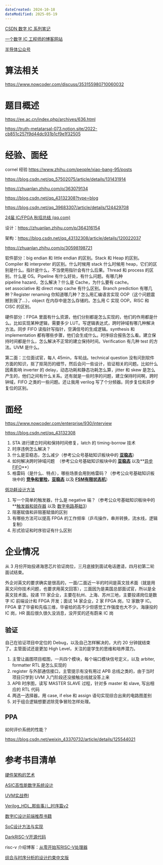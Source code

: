 ```yaml
---
dateCreated: 2024-10-18
dateModified: 2025-05-19
---
```


<a href="https://blog.csdn.net/qq_38315280/category_12091137.html">CSDN 数字 IC 系列笔记</a>

<a href=" https://www.wenhui.space/docs/">一个数字 IC 工程师的博客网站</a>

<a href="https://mp.weixin.qq.com/s/gs7TXdOaHCdpDqNybCmvbA?spm_id_from=333.1387.rich-text.link.click">半导体公众号</a>

# 算法相关

https://www.nowcoder.com/discuss/353155980710060032

# 题目概述

https://ee.ac.cn/index.php/archives/636.html

https://truth-metatarsal-073.notion.site/2022-cb851c257f9d44dc931b1cf9e1f32505

# 经验、面经

cornel 经验 https://www.zhihu.com/people/xiao-bang-95/posts

https://blog.csdn.net/qq_57502075/article/details/131431914

https://zhuanlan.zhihu.com/p/363079134

https://blog.csdn.net/qq_43132308?type=blog

https://blog.csdn.net/qq_39683307/article/details/124429708

[24届 IC/FPGA 秋招总结 (qq.com)](https://mp.weixin.qq.com/s/GOz8EljVrZ82tmCmEI2uIw)

设计：https://zhuanlan.zhihu.com/p/364316154

架构：https://blog.csdn.net/qq_43132308/article/details/120022037

https://zhuanlan.zhihu.com/p/30598198721

软件部分：big endian 和 little endian 的区别。Stack 和 Heap 的区别。Compiler 和 interpreter 的区别。什么时候用 stack 什么时候用 heap，它们的区别是什么。指针是什么，不当使用指针会有什么后果。Thread 和 process 的区别。什么是 OS。Pipeline 有什么好处，有什么问题。有哪几种 pipeline hazard，怎么解决？什么是 Cache，为什么要有 cache。set associative 和 direct map cache 有什么区别。Branch prediction 有哪几种？Register renaming 你知道哪几种？怎么用汇编语言实现 OOP（这个问题震撼到我了…），object 在内存中是怎么存储的。怎么用 C 实现 OOP。RISC 和 CISC 的区别。

硬件部分：FPGA 里面有什么资源，他们分别都是怎么实现的，他们的作用都是什么。比如实现某种逻辑，需要多少 LUT。写逻辑表达式，跨时钟域有哪几种解决方法。同步 FIFO 读指针写指针，空满信号的生成逻辑。synthesis 和 implementation 都有哪些步骤，他们会生成什么。时序综合报告怎么看。建立保持时间都是什么，怎么解决不正常的建立保持时间。Verification 有几种 test 的方法。UVM 是什么。

第二面：三位面试官，每人 45min，车轮战。technical question 没有问到软件方面的知识，抠了抠简历的细节，然后会问一些设计，验证相关的问题。比如什么因素影响 inverter 的 delay，动态功耗和静态功耗怎么算，jitter 和 skew 是怎么产生的，他们之间有什么关系。还有就是一些时序的问题，建立保持时间啊，跨时钟域，FIFO 之类的一些问题。还让我用 verilog 写了个分频器。同步复位和异步复位的区别。

# 面经

https://www.nowcoder.com/enterprise/930/interview

https://blog.csdn.net/qq_43132308

1. STA 进行建立时间和保持时间修复，latch 的 timing-borrow 技术
2. 时序违例怎么解决？
3. 什么是亚稳态，怎么减少（参考公众号基础知识板块中的 [**亚稳态**](https://gw-c.nowcoder.com/api/sparta/jump/link?link=http%3A%2F%2Fmp.weixin.qq.com%2Fs%3F__biz%3DMzg2NzczODYzOA%3D%3D%26mid%3D2247483693%26idx%3D1%26sn%3D66ee2878e81f81c6d9c27a38533f6a88%26chksm%3Dceb7b44cf9c03d5a55582e1dcbd77b83472999e0452eabf54bad725c2ce64ca42e73b7022f6a%26scene%3D21%23wechat_redirect)）
4. 如何解决跨时钟域问题  （参考公众号基础知识板块中的 [**亚稳态**](https://gw-c.nowcoder.com/api/sparta/jump/link?link=http%3A%2F%2Fmp.weixin.qq.com%2Fs%3F__biz%3DMzg2NzczODYzOA%3D%3D%26mid%3D2247483693%26idx%3D1%26sn%3D66ee2878e81f81c6d9c27a38533f6a88%26chksm%3Dceb7b44cf9c03d5a55582e1dcbd77b83472999e0452eabf54bad725c2ce64ca42e73b7022f6a%26scene%3D21%23wechat_redirect) 以及**[异步FIFO](https://gw-c.nowcoder.com/api/sparta/jump/link?link=http%3A%2F%2Fmp.weixin.qq.com%2Fs%3F__biz%3DMzg2NzczODYzOA%3D%3D%26mid%3D2247483886%26idx%3D1%26sn%3Dfa1f6b6aaa77709d246e1c0d3ddf6ab1%26chksm%3Dceb7b48ff9c03d99445c1f26dba0ac75a4e01b11e4a2c32ae699cd2f64d104c964f6f9bc4bd9%26scene%3D21%23wechat_redirect)**）
5. 格雷码（是什么、特点），哪些场景会用到格雷码？（参考公众号基础知识板块中的 [**竞争和冒险**](https://gw-c.nowcoder.com/api/sparta/jump/link?link=http%3A%2F%2Fmp.weixin.qq.com%2Fs%3F__biz%3DMzg2NzczODYzOA%3D%3D%26mid%3D2247483688%26idx%3D1%26sn%3Db85b3eb2dc8cf8eed9465952e58c13dc%26chksm%3Dceb7b449f9c03d5fc12a6d8025ac9fbc4de2b63c1438904fd7fac9babb460d0c0f1dc9ac051f%26scene%3D21%23wechat_redirect)**，**[**亚稳态**](https://gw-c.nowcoder.com/api/sparta/jump/link?link=http%3A%2F%2Fmp.weixin.qq.com%2Fs%3F__biz%3DMzg2NzczODYzOA%3D%3D%26mid%3D2247483693%26idx%3D1%26sn%3D66ee2878e81f81c6d9c27a38533f6a88%26chksm%3Dceb7b44cf9c03d5a55582e1dcbd77b83472999e0452eabf54bad725c2ce64ca42e73b7022f6a%26scene%3D21%23wechat_redirect) 以及 [**FSM有限状态机**](https://gw-c.nowcoder.com/api/sparta/jump/link?link=http%3A%2F%2Fmp.weixin.qq.com%2Fs%3F__biz%3DMzg2NzczODYzOA%3D%3D%26mid%3D2247483874%26idx%3D1%26sn%3D6cec75602af6b517b43969651bfeca05%26chksm%3Dceb7b483f9c03d955c10b1dc2af6658b4ca95411142e7a2a98a2ac6c88ecf723048b7160b92f%26scene%3D21%23wechat_redirect)）

<a href=" https://mp.weixin.qq.com/s?__biz=Mzg2NzczODYzOA==&mid=2247483710&idx=1&sn=6e00efaeaeeafde8a2ad981d9e71eada&chksm=ceb7b45ff9c03d493a81a110409c7a18570de915daed773b15eb09da85e78f210821c5a34291&scene=21#wechat_redirect">低功耗设计方法</a>

1. 写一个简单的触发器，什么是 negative 端？（参考公众号基础知识板块中的**[触发器和锁存器](https://gw-c.nowcoder.com/api/sparta/jump/link?link=http%3A%2F%2Fmp.weixin.qq.com%2Fs%3F__biz%3DMzg2NzczODYzOA%3D%3D%26mid%3D2247483703%26idx%3D1%26sn%3D2ade0afd9c245dfed1849a8ec681894b%26chksm%3Dceb7b456f9c03d403fc8b10cbb78246427a1c0e70b65a01baee78469eb43b35732156176df9e%26scene%3D21%23wechat_redirect) 以及 [数字电路基础3](https://gw-c.nowcoder.com/api/sparta/jump/link?link=http%3A%2F%2Fmp.weixin.qq.com%2Fs%3F__biz%3DMzg2NzczODYzOA%3D%3D%26mid%3D2247483684%26idx%3D1%26sn%3D462268275d7e9f1c96e358b9b8e4689b%26chksm%3Dceb7b445f9c03d53917724cb842bda8cf484843a6740006353a151419716d0c009b2666220ff%26scene%3D21%23wechat_redirect)）
2. 阻塞赋值和非阻塞赋值的区别
3. 有哪些方法可以提高 FPGA 的工作频率（乒乓操作，串并转换，流水线，逻辑复制）
4. 形式验证和时序验证有什么区别

# 企业情况

从 3 月份开始投递海思芯片验证岗位，三月底接到面试电话邀请，四月初第二轮面试结束。

外企对英文的要求确实是很高的，一面/二面近一半的时间是英文技术面（就是用英文问你技术问题，也要求用英文回答），三面因为是美国总部面试官，所以是全英文技术面。投递 111 家企业，主要在杭州、上海、苏州三地，主要投递岗位是数字 IC 前端设计和 FPGA 开发；面试 14 家企业，2 家 FPGA 岗，12 家数字 IC。FPGA 拿了华睿和先临三维，华睿给的高不少但感觉工作强度也大不少。海康投的 IC 岗，HR 面后很久很久没消息，没开奖的还有蔚来 IC 岗

## 验证

自己在验证项目中定位的 Debug，以及自己怎样解决的，大约 20 分钟就结束了。主管面试还是更加 High Level，关注的是学生的思维和培养潜力。

1. 主管让画图项目框图，一共四个模块，每个端口模块信号定义，以及 arbiter, formatter RTL 是怎么实现的
2. register 与外部通信接口，主管提示有没有用过 APB 总线之类的，由于当时项目只学到 UVM 入门阶段还没接触总线就没答上来
3. APB 时序图，读写 MASTER SLAVE 过程，针对多 master 和 slave, 写出相应的 RTL 代码
4. 两选一选择器，用 case, if else 和 assign 语句实现综合出来的电路图差别
5. 对于组合逻辑想要滤除竞争冒险怎样处理。

## PPA

如何评价系统的性能？

https://blog.csdn.net/weixin_43370732/article/details/125544021

# 参考书目清单

[硬件架构的艺术](./src/docs/硬件架构的艺术.pdf)

[ASIC高性能数字系统设计](./src/docs/ASIC高性能数字系统设计.pdf)

[UVM实战卷I](./src/docs/UVM实战%20卷Ⅰ.pdf)

[Verilog\_HDL\_那些事儿\_时序篇v2](./src/docs/Verilog_HDL_那些事儿_时序篇v2.pdf)

[数字IC设计前端推荐书籍](https://zhuanlan.zhihu.com/p/105718069)

[SoC设计方法与实现](./src/docs/SoC设计方法与实现_第3版.pdf)

[DarkRISC-V开源代码](https://github.com/darklife/darkriscv)

risc-v 介绍博客：[从零开始写RISC-V处理器](https://liangkangnan.gitee.io/2020/04/29/%E4%BB%8E%E9%9B%B6%E5%BC%80%E5%A7%8B%E5%86%99RISC-V%E5%A4%84%E7%90%86%E5%99%A8/)

[综合与时序分析的设计约束中文版](./src/docs/综合与时序分析的设计约束.pdf)

